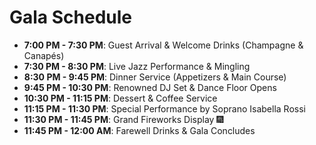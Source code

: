 # Gala Schedule

*   **7:00 PM - 7:30 PM**: Guest Arrival & Welcome Drinks (Champagne & Canapés)
*   **7:30 PM - 8:30 PM**: Live Jazz Performance & Mingling
*   **8:30 PM - 9:45 PM**: Dinner Service (Appetizers & Main Course)
*   **9:45 PM - 10:30 PM**: Renowned DJ Set & Dance Floor Opens
*   **10:30 PM - 11:15 PM**: Dessert & Coffee Service
*   **11:15 PM - 11:30 PM**: Special Performance by Soprano Isabella Rossi
*   **11:30 PM - 11:45 PM**: Grand Fireworks Display 🎆
*   **11:45 PM - 12:00 AM**: Farewell Drinks & Gala Concludes